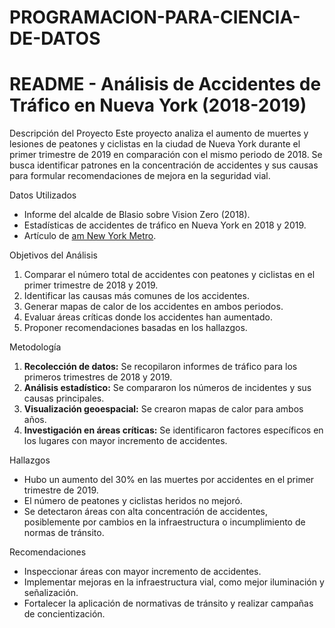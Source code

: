 # PROGRAMACION-PARA-CIENCIA-DE-DATOS
# README - Análisis de Accidentes de Tráfico en Nueva York (2018-2019)

Descripción del Proyecto
Este proyecto analiza el aumento de muertes y lesiones de peatones y ciclistas en la ciudad de Nueva York durante el primer trimestre de 2019 en comparación con el mismo periodo de 2018. Se busca identificar patrones en la concentración de accidentes y sus causas para formular recomendaciones de mejora en la seguridad vial.

Datos Utilizados
- Informe del alcalde de Blasio sobre Vision Zero (2018).
- Estadísticas de accidentes de tráfico en Nueva York en 2018 y 2019.
- Artículo de [am New York Metro](https://www.amny.com/news/vision-zero-de-blasio-1-30707464/).

Objetivos del Análisis
1. Comparar el número total de accidentes con peatones y ciclistas en el primer trimestre de 2018 y 2019.
2. Identificar las causas más comunes de los accidentes.
3. Generar mapas de calor de los accidentes en ambos periodos.
4. Evaluar áreas críticas donde los accidentes han aumentado.
5. Proponer recomendaciones basadas en los hallazgos.

Metodología
1. **Recolección de datos:** Se recopilaron informes de tráfico para los primeros trimestres de 2018 y 2019.
2. **Análisis estadístico:** Se compararon los números de incidentes y sus causas principales.
3. **Visualización geoespacial:** Se crearon mapas de calor para ambos años.
4. **Investigación en áreas críticas:** Se identificaron factores específicos en los lugares con mayor incremento de accidentes.

 Hallazgos
- Hubo un aumento del 30% en las muertes por accidentes en el primer trimestre de 2019.
- El número de peatones y ciclistas heridos no mejoró.
- Se detectaron áreas con alta concentración de accidentes, posiblemente por cambios en la infraestructura o incumplimiento de normas de tránsito.

Recomendaciones
- Inspeccionar áreas con mayor incremento de accidentes.
- Implementar mejoras en la infraestructura vial, como mejor iluminación y señalización.
- Fortalecer la aplicación de normativas de tránsito y realizar campañas de concientización.


